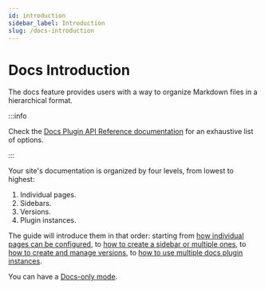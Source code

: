```yaml
---
id: introduction
sidebar_label: Introduction
slug: /docs-introduction
---
```


# Docs Introduction

The docs feature provides users with a way to organize Markdown files in a hierarchical format.

:::info

Check the [Docs Plugin API Reference documentation](./../../api/plugins/plugin-content-docs.md) for an exhaustive list of options.

:::

Your site's documentation is organized by four levels, from lowest to highest:

1. Individual pages.
2. Sidebars.
3. Versions.
4. Plugin instances.

The guide will introduce them in that order: starting from [how individual pages can be configured](./docs-create-doc.mdx), to [how to create a sidebar or multiple ones](./sidebar/index.md), to [how to create and manage versions](./versioning.md), to [how to use multiple docs plugin instances](./docs-multi-instance.mdx).

You can have a [Docs-only mode](./docs-only-mode.md).
